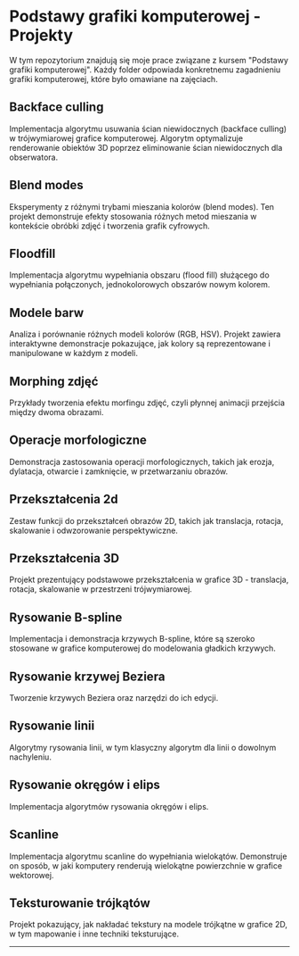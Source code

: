 # Podstawy grafiki komputerowej - Projekty

W tym repozytorium znajdują się moje prace związane z kursem "Podstawy grafiki komputerowej". Każdy folder odpowiada konkretnemu zagadnieniu grafiki komputerowej, które było omawiane na zajęciach.

## Backface culling
Implementacja algorytmu usuwania ścian niewidocznych (backface culling) w trójwymiarowej grafice komputerowej. Algorytm optymalizuje renderowanie obiektów 3D poprzez eliminowanie ścian niewidocznych dla obserwatora.

## Blend modes
Eksperymenty z różnymi trybami mieszania kolorów (blend modes). Ten projekt demonstruje efekty stosowania różnych metod mieszania w kontekście obróbki zdjęć i tworzenia grafik cyfrowych.

## Floodfill
Implementacja algorytmu wypełniania obszaru (flood fill) służącego do wypełniania połączonych, jednokolorowych obszarów nowym kolorem.

## Modele barw
Analiza i porównanie różnych modeli kolorów (RGB, HSV). Projekt zawiera interaktywne demonstracje pokazujące, jak kolory są reprezentowane i manipulowane w każdym z modeli.

## Morphing zdjęć
Przykłady tworzenia efektu morfingu zdjęć, czyli płynnej animacji przejścia między dwoma obrazami.

## Operacje morfologiczne
Demonstracja zastosowania operacji morfologicznych, takich jak erozja, dylatacja, otwarcie i zamknięcie, w przetwarzaniu obrazów.

## Przekształcenia 2d
Zestaw funkcji do przekształceń obrazów 2D, takich jak translacja, rotacja, skalowanie i odwzorowanie perspektywiczne.

## Przekształcenia 3D
Projekt prezentujący podstawowe przekształcenia w grafice 3D - translacja, rotacja, skalowanie w przestrzeni trójwymiarowej.

## Rysowanie B-spline
Implementacja i demonstracja krzywych B-spline, które są szeroko stosowane w grafice komputerowej do modelowania gładkich krzywych.

## Rysowanie krzywej Beziera
Tworzenie krzywych Beziera oraz narzędzi do ich edycji. 

## Rysowanie linii
Algorytmy rysowania linii, w tym klasyczny algorytm dla linii o dowolnym nachyleniu.

## Rysowanie okręgów i elips
Implementacja algorytmów rysowania okręgów i elips.

## Scanline
Implementacja algorytmu scanline do wypełniania wielokątów. Demonstruje on sposób, w jaki komputery renderują wielokątne powierzchnie w grafice wektorowej.

## Teksturowanie trójkątów
Projekt pokazujący, jak nakładać tekstury na modele trójkątne w grafice 2D, w tym mapowanie  i inne techniki teksturujące.

---

